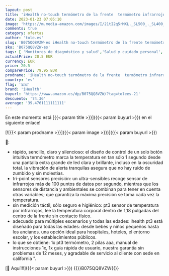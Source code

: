 ```yaml
---
layout: post
title: 'iHealth no-touch termómetro de la frente  termómetro infrarrojo digital para adultos y niños  sin contacto termómetro para bebés con 3 sensores ultrasensibles  pt3 '
date: 2023-01-23 07:05:10
image: 'https://m.media-amazon.com/images/I/21tI2q5rMXL._SL500_._SL400_.jpg'
comments: true
category: ofertas
author: 'tole.es'
slug: 'B075QQ8VZW-es iHealth no-touch termómetro de la frente termómetro...'
sku: 'B075QQ8VZW-es'
tags: [ 'Monitores de diagnóstico y salud','Salud y cuidado personal','Suministros y equipamiento médico','Termómetros de frente','Termómetros médicos','Termómetros y accesorios','bebés','ihealth','🇪🇸', ]
actualPrice: 20.5 EUR
currency: EUR
price: 20.5
comparePrice: 79.95 EUR
prodname: 'iHealth no-touch termómetro de la frente  termómetro infrarrojo digital para adultos y niños  sin contacto termómetro para bebés con 3 sensores ultrasensibles  pt3 '
country: 'es'
flag: '🇪🇸'
brand: 'iHealth'
buyurl: 'https://www.amazon.es/dp/B075QQ8VZW/?tag=tolees-21'
descuento: '74.36'
average: '39.4761111111111'
---
```


En este momento está [{{< param title >}}]({{< param buyurl >}}) en el siguiente enlace!

[![{{< param prodname >}}]({{< param image >}})]({{< param buyurl >}})

🔎:

- rápido, sencillo, claro y silencioso: el diseño de control de un solo botón intuitiva termómetro marca la temperatura en tan sólo 1 segundo desde una pantalla extra grande de led clara y brillante, incluso en la oscuridad total. la vibración de alerta tranquilas asegura que no hay ruido de zumbido y sin molestias.
- tri-point sensores precisión: un ultra-sensibles recoge sensor de infrarrojos más de 100 puntos de datos por segundo, mientras que los sensores de distancia y ambientales se combinan para tener en cuenta otras variables; que garantiza la máxima precisión se toma cada vez la temperatura.
- sin medición táctil, sólo seguro e higiénico: pt3 sensor de temperatura por infrarrojos, lee la temperatura corporal dentro de 1,18 pulgadas del centro de la frente sin contacto físico.
- adecuado para múltiples escenarios y todas las edades: ihealth pt3 está diseñado para todas las edades: desde bebés y niños pequeños hasta los ancianos. una opción ideal para hospitales, hoteles, el entorno escolar, y los establecimientos públicos.
- lo que se obtiene: 1x pt3 termómetro, 2 pilas aaa, manual de instrucciones 1x, 1x guía rápida de usuario, nuestra garantía sin problemas de 12 meses, y agradable de servicio al cliente con sede en california ".

[🛒 Aquí!!!]({{< param buyurl >}})
{{<world>}}B075QQ8VZW{{</world>}}
